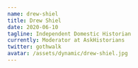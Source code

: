 ```yaml
---
name: drew-shiel
title: Drew Shiel
date: 2020-06-10
tagline: Independent Domestic Historian
currently: Moderator at AskHistorians
twitter: gothwalk
avatar: /assets/dynamic/drew-shiel.jpg
---
```

